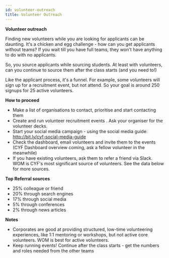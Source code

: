 ```yaml
---
id: volunteer-outreach
title: Volunteer Outreach
---
```


**Volunteer outreach**

Finding new volunteers while you are looking for applicants can be daunting. It's a chicken and egg challenge - how can you get applicants without teams? If you wait till you have full teams, they won't have anything to do with no applicants. 

So, you source applicants while sourcing students. At least with volunteers, can you continue to source them after the class starts (and you need to!)

Like the applicant process, it's a funnel. For example, some volunteers will sign up for a recruitment event, but not attend. So your goal is around 250 signups for 25 active volunteers. 

**How to proceed**

- Make a list of organisations to contact, prioritise and start contacting them
- Create and run volunteer recruitment events **<see this guide on running events>**. Ask your organiser for the volunteer decks.
- Start your social media campaign - using the social media guide: http://bit.ly/cyf-social-media-guide 
- Check the dashboard, email volunteers and invite them to the events (CYF Dashboard overview coming, ask a fellow volunteer in the meanwhile)
- If you have existing volunteers, ask them to refer a friend via Slack. WOM is CYF's most significant source of volunteers. See the data below for more sources. 

**Top Referral sources** 
- 25% colleague or friend
- 20% through search engines
- 17% through social media
- 5% through conferences
- 2% through news articles

**Notes**
- Corporates are good at providing structured, low-time volunteering experiences, like 1:1 mentoring or workshops, but not active core volunteers. WOM is best for active volunteers. 
- Keep running events! Continue after the class starts - get the numbers and roles needed from the other teams

